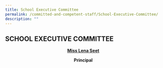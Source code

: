```yaml
---
title: School Executive Committee
permalink: /committed-and-competent-staff/School-Executive-Committee/
description: ""
---
```

## SCHOOL EXECUTIVE COMMITTEE

**<center>[Miss Lena Seet](mailto:holyinnocentspri@moe.edu.sg)</center>**

**<center>Principal</center>**



